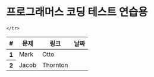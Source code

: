 <h1>프로그래머스 코딩 테스트 연습용</h1>

<table>
   <tr>
      <th scope="col">#</th>
      <th scope="col">문제</th>
      <th scope="col">링크</th>
      <th scope="col">날짜</th>

    </tr>
   
   <tbody>
    <tr>
      <th scope="row">1</th>
      <td>Mark</td>
      <td>Otto</td>
    </tr>
    <tr>
      <th scope="row">2</th>
      <td>Jacob</td>
      <td>Thornton</td>
    </tr>
  </tbody>
  
  
</table>
